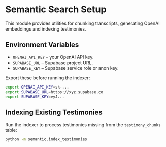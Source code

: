 # Semantic Search Setup

This module provides utilities for chunking transcripts, generating OpenAI embeddings and indexing testimonies.

## Environment Variables

- `OPENAI_API_KEY` – your OpenAI API key.
- `SUPABASE_URL` – Supabase project URL.
- `SUPABASE_KEY` – Supabase service role or anon key.

Export these before running the indexer:

```bash
export OPENAI_API_KEY=sk-...
export SUPABASE_URL=https://xyz.supabase.co
export SUPABASE_KEY=eyJ...
```

## Indexing Existing Testimonies

Run the indexer to process testimonies missing from the `testimony_chunks` table:

```bash
python -m semantic.index_testimonies
```
